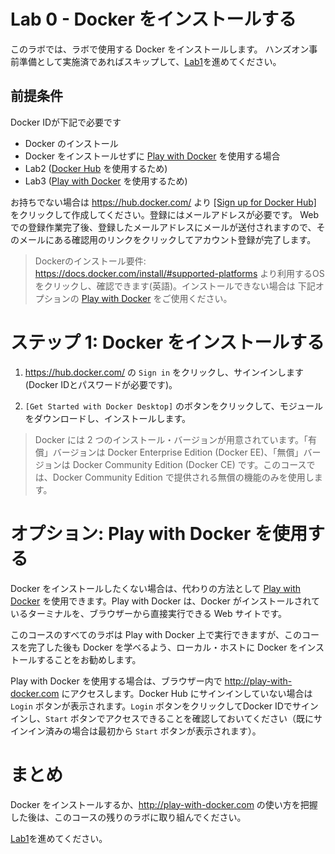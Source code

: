 # Lab 0 - Docker をインストールする

このラボでは、ラボで使用する Docker をインストールします。
ハンズオン事前準備として実施済であればスキップして、[Lab1](lab-1/README.md)を進めてください。


## 前提条件

Docker IDが下記で必要です
- Docker のインストール
- Docker をインストールせずに [Play with Docker](http://play-with-docker.com) を使用する場合
- Lab2 ([Docker Hub](https://hub.docker.com/) を使用するため)
- Lab3 ([Play with Docker](http://play-with-docker.com) を使用するため)

お持ちでない場合は https://hub.docker.com/ より [[Sign up for Docker Hub]](https://hub.docker.com/signup) をクリックして作成してください。登録にはメールアドレスが必要です。
Web での登録作業完了後、登録したメールアドレスにメールが送付されますので、そのメールにある確認用のリンクをクリックしてアカウント登録が完了します。

> Dockerのインストール要件:
> https://docs.docker.com/install/#supported-platforms より利用するOSをクリックし、確認できます(英語)。インストールできない場合は 下記オプションの [Play with Docker](http://play-with-docker.com) をご使用ください。

# ステップ 1: Docker をインストールする

1. https://hub.docker.com/ の `Sign in` をクリックし、サインインします(Docker IDとパスワードが必要です)。

2. `[Get Started with Docker Desktop]` のボタンをクリックして、モジュールをダウンロードし、インストールします。

> Docker には 2 つのインストール・バージョンが用意されています。「有償」バージョンは Docker Enterprise Edition (Docker EE)、「無償」バージョンは Docker Community Edition (Docker CE) です。このコースでは、Docker Community Edition で提供される無償の機能のみを使用します。

# **オプション:** Play with Docker を使用する
Docker をインストールしたくない場合は、代わりの方法として [Play with Docker](http://play-with-docker.com) を使用できます。Play with Docker は、Docker がインストールされているターミナルを、ブラウザーから直接実行できる Web サイトです。

このコースのすべてのラボは Play with Docker 上で実行できますが、このコースを完了した後も Docker を学べるよう、ローカル・ホストに Docker をインストールすることをお勧めします。

Play with Docker を使用する場合は、ブラウザー内で http://play-with-docker.com にアクセスします。Docker Hub にサインインしていない場合は `Login` ボタンが表示されます。`Login` ボタンをクリックしてDocker IDでサインインし、`Start` ボタンでアクセスできることを確認しておいてください（既にサインイン済みの場合は最初から `Start` ボタンが表示されます）。

# まとめ

Docker をインストールするか、http://play-with-docker.com の使い方を把握した後は、このコースの残りのラボに取り組んでください。

[Lab1](lab-1/README-ja.md)を進めてください。
